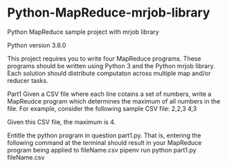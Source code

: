 # Python-MapReduce-mrjob-library
Python MapReduce sample project with mrjob library

Python version 3.8.0

This project requires you to write four MapReduce programs. These programs should be written using Python 3  and the Python mrjob library.
Each solution should distribute computaton across multiple map and/or reducer tasks.

Part1
Given a CSV file where each line cotains a set of numbers, write a MapReudce program which determines the maximum of all numbers in the file.
For example, consider the following sample CSV file:
2,2,3
4,3

Given this CSV file, the maximum is 4.

Entitle the python program in question part1.py. That is, entering the following command at the terminal should result in your MapReduce program being applied to fileName.csv pipenv run python part1.py fileName.csv





